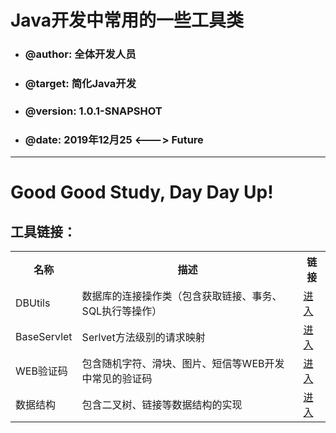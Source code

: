 <h1>Java开发中常用的一些工具类</h1>
<ul>
	<li><h3>@author: 全体开发人员</h3></li>
	<li><h3>@target: 简化Java开发</h3></li>
	<li><h3>@version: 1.0.1-SNAPSHOT</h3></li>
	<li><h3>@date:  2019年12月25  <--->  Future</h3></li>
</ul><hr/>

<h1>Good Good Study, Day Day Up!</h1>

<h2>工具链接：</h2>
	<table>
		<tr>
			<th>名称</th>
			<th>描述</th>
			<th>链接</th>
		</tr>
		<tr>
			<td> DBUtils </td>
			<td> 数据库的连接操作类（包含获取链接、事务、SQL执行等操作） </td>
			<td><a href="https://github.com/XDD288/commons/tree/master/src/main/java/cn/xdd/utils/db">     进入   </a></td>
		</tr>
		<tr>
			<td> BaseServlet </td>
			<td>Serlvet方法级别的请求映射</td>
			<td><a href="https://github.com/XDD288/commons/tree/master/src/main/java/cn/xdd/utils/servlet">进入</a></td>
		</tr>
		<tr>
			<td> WEB验证码</td>
			<td> 包含随机字符、滑块、图片、短信等WEB开发中常见的验证码 </td>
			<td><a href="https://github.com/XDD288/commons/tree/master/src/main/java/cn/xdd/utils/vcode">进入</a></td>
		</tr>
		<tr>
			<td>数据结构</td>
			<td>包含二叉树、链接等数据结构的实现</td>
			<td><a href="https://github.com/XDD288/commons/tree/master/src/main/java/cn/xdd/utils/struture">进入</a></td>
		</tr>
	</table>
	
